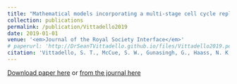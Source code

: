 ```yaml
---
title: "Mathematical models incorporating a multi-stage cell cycle replicate normally-hidden inherent synchronization in cell proliferation"
collection: publications
permalink: /publication/Vittadello2019
date: 2019-01-01
venue: '<em>Journal of the Royal Society Interface</em>'
# paperurl: 'http://DrSeanTVittadello.github.io/files/Vittadello2019.pdf'
citation: 'Vittadello, S. T., McCue, S. W., Gunasingh, G., Haass, N. K., and Simpson, M. J. Mathematical models incorporating a multi-stage cell cycle replicate normally-hidden inherent synchronization in cell proliferation. <em>Journal of the Royal Society Interface</em>, 2019, <strong>16</strong>, 20190382.'
---
```

[Download paper here](http://DrSeanTVittadello.github.io/files/Vittadello2019.pdf) or [from the journal here](https://royalsocietypublishing.org/doi/10.1098/rsif.2019.0382)
